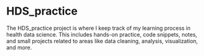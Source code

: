 # HDS_practice
The HDS_practice project is where I keep track of my learning process in health data science. This includes hands-on practice, code snippets, notes, and small projects related to areas like data cleaning, analysis, visualization, and more.

